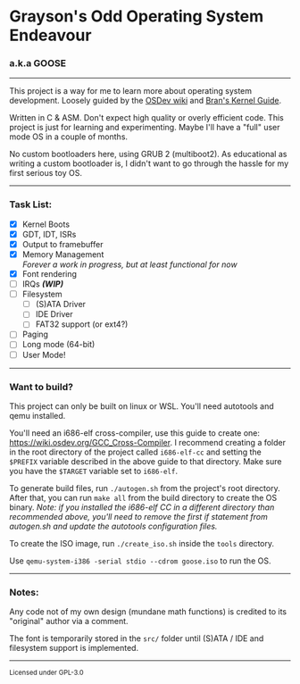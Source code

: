 # Grayson's Odd Operating System Endeavour
### a.k.a GOOSE

---

This project is a way for me to learn more about operating system development.
Loosely guided by the [OSDev wiki](https://wiki.osdev.org) and [Bran's Kernel Guide](http://www.osdever.net/bkerndev/Docs/title.htm).

Written in C & ASM. Don't expect high quality or overly efficient code. 
This project is just for learning and experimenting. Maybe I'll have a "full" user mode OS in a couple of months.

No custom bootloaders here, using GRUB 2 (multiboot2). As educational as writing a custom bootloader is, I didn't want
to go through the hassle for my first serious toy OS.

---

### Task List:
- [x] Kernel Boots
- [x] GDT, IDT, ISRs
- [x] Output to framebuffer
- [x] Memory Management  
<em>Forever a work in progress, but at least functional for now</em>
- [x] Font rendering
- [ ] IRQs ***(WIP)***
- [ ] Filesystem
  - [ ] (S)ATA Driver
  - [ ] IDE Driver
  - [ ] FAT32 support (or ext4?)
- [ ] Paging
- [ ] Long mode (64-bit)
- [ ] User Mode!

---

### Want to build?
This project can only be built on linux or WSL. You'll need autotools and qemu installed.

You'll need an i686-elf cross-compiler, use this guide to create one: https://wiki.osdev.org/GCC_Cross-Compiler.
I recommend creating a folder in the root directory of the project called `i686-elf-cc` and setting the `$PREFIX` variable
described in the above guide to that directory. Make sure you have the `$TARGET` variable set to `i686-elf`.

To generate build files, run `./autogen.sh` from the project's root directory.
After that, you can run `make all` from the build directory to create the OS binary.
*Note: if you installed the i686-elf CC in a different directory than recommended above,
you'll need to remove the first if statement from autogen.sh and update the autotools configuration files.*

To create the ISO image, run `./create_iso.sh` inside the `tools` directory.

Use `qemu-system-i386 -serial stdio --cdrom goose.iso` to run the OS.

---

### Notes: 
Any code not of my own design (mundane math functions) is 
credited to its "original" author via a comment.

The font is temporarily stored in the `src/` folder until (S)ATA / IDE and filesystem
support is implemented.

---

<sub>Licensed under GPL-3.0</sub>